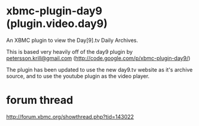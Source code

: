 xbmc-plugin-day9 (plugin.video.day9)
========================================

An XBMC plugin to view the Day[9].tv Daily Archives.


This is based very heavily off of the day9 plugin by
petersson.krill@gmail.com (http://code.google.com/p/xbmc-plugin-day9/)

The plugin has been updated to use the new day9.tv website as it's archive
source, and to use the youtube plugin as the video player.

forum thread
============
http://forum.xbmc.org/showthread.php?tid=143022
